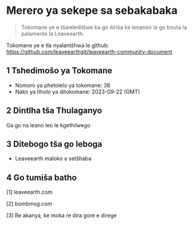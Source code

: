 # Merero ya sekepe sa sebakabaka

>Tokomane ye e tšweleditšwe ka go itiriša ke lenaneo la go bouta la palamente la Leaveearth.

Tokomane ye e tla nyalantšhwa le github: https://github.com/leaveearthgit/leaveearth-community-document

## 1 Tshedimošo ya Tokomane

- Nomoro ya phetolelo ya tokomane: 38
- Nako ya tlholo ya ditokomane: 2023-09-22 (GMT)

## 2 Dintlha tša Thulaganyo

Ga go na leano leo le kgethilwego

## 3 Ditebogo tša go leboga
* Leaveearth maloko a setšhaba

## 4 Go tumiša batho
[1] leaveearth.com

[2] bombmsg.com

[3] Re akanya, ke moka re dira gore e direge